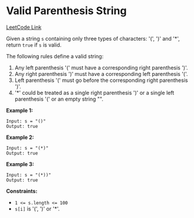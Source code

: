# Valid Parenthesis String

[LeetCode Link](https://leetcode.com/problems/valid-parenthesis-string/)

Given a string `s` containing only three types of characters: '(', ')' and '*', return `true` if `s` is valid.

The following rules define a valid string:

1. Any left parenthesis '(' must have a corresponding right parenthesis ')'.
2. Any right parenthesis ')' must have a corresponding left parenthesis '('.
3. Left parenthesis '(' must go before the corresponding right parenthesis ')'.
4. '*' could be treated as a single right parenthesis ')' or a single left parenthesis '(' or an empty string "".

**Example 1:**
```
Input: s = "()"
Output: true
```

**Example 2:**
```
Input: s = "(*)"
Output: true
```

**Example 3:**
```
Input: s = "(*))"
Output: true
```

**Constraints:**
- `1 <= s.length <= 100`
- `s[i]` is '(', ')' or '*'.

